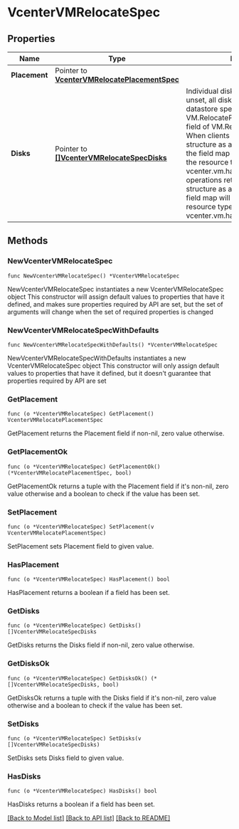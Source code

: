 # VcenterVMRelocateSpec

## Properties

Name | Type | Description | Notes
------------ | ------------- | ------------- | -------------
**Placement** | Pointer to [**VcenterVMRelocatePlacementSpec**](VcenterVMRelocatePlacementSpec.md) |  | [optional] 
**Disks** | Pointer to [**[]VcenterVMRelocateSpecDisks**](VcenterVMRelocateSpecDisks.md) | Individual disk relocation map. If unset, all disks will migrate to the datastore specified in the VM.RelocatePlacementSpec.datastore field of VM.RelocateSpec.placement. When clients pass a value of this structure as a parameter, the key in the field map must be an identifier for the resource type: vcenter.vm.hardware.Disk. When operations return a value of this structure as a result, the key in the field map will be an identifier for the resource type: vcenter.vm.hardware.Disk. | [optional] 

## Methods

### NewVcenterVMRelocateSpec

`func NewVcenterVMRelocateSpec() *VcenterVMRelocateSpec`

NewVcenterVMRelocateSpec instantiates a new VcenterVMRelocateSpec object
This constructor will assign default values to properties that have it defined,
and makes sure properties required by API are set, but the set of arguments
will change when the set of required properties is changed

### NewVcenterVMRelocateSpecWithDefaults

`func NewVcenterVMRelocateSpecWithDefaults() *VcenterVMRelocateSpec`

NewVcenterVMRelocateSpecWithDefaults instantiates a new VcenterVMRelocateSpec object
This constructor will only assign default values to properties that have it defined,
but it doesn't guarantee that properties required by API are set

### GetPlacement

`func (o *VcenterVMRelocateSpec) GetPlacement() VcenterVMRelocatePlacementSpec`

GetPlacement returns the Placement field if non-nil, zero value otherwise.

### GetPlacementOk

`func (o *VcenterVMRelocateSpec) GetPlacementOk() (*VcenterVMRelocatePlacementSpec, bool)`

GetPlacementOk returns a tuple with the Placement field if it's non-nil, zero value otherwise
and a boolean to check if the value has been set.

### SetPlacement

`func (o *VcenterVMRelocateSpec) SetPlacement(v VcenterVMRelocatePlacementSpec)`

SetPlacement sets Placement field to given value.

### HasPlacement

`func (o *VcenterVMRelocateSpec) HasPlacement() bool`

HasPlacement returns a boolean if a field has been set.

### GetDisks

`func (o *VcenterVMRelocateSpec) GetDisks() []VcenterVMRelocateSpecDisks`

GetDisks returns the Disks field if non-nil, zero value otherwise.

### GetDisksOk

`func (o *VcenterVMRelocateSpec) GetDisksOk() (*[]VcenterVMRelocateSpecDisks, bool)`

GetDisksOk returns a tuple with the Disks field if it's non-nil, zero value otherwise
and a boolean to check if the value has been set.

### SetDisks

`func (o *VcenterVMRelocateSpec) SetDisks(v []VcenterVMRelocateSpecDisks)`

SetDisks sets Disks field to given value.

### HasDisks

`func (o *VcenterVMRelocateSpec) HasDisks() bool`

HasDisks returns a boolean if a field has been set.


[[Back to Model list]](../README.md#documentation-for-models) [[Back to API list]](../README.md#documentation-for-api-endpoints) [[Back to README]](../README.md)


